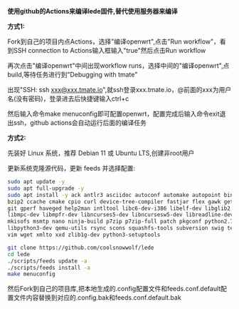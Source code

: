 **使用github的Actions来编译lede固件,替代使用服务器来编译**

**方式1:**

Fork到自己的项目内点Actions，选择"编译openwrt",点击"Run workflow"，看到SSH connection to Actions输入框输入"true"然后点击Run workflow

再次点击"编译openwrt"中间出现workflow runs，选择中间的"编译openwrt",点build,等待任务进行到"Debugging with tmate"

出现"SSH: ssh xxx@xxx.tmate.io",就ssh登录xxx.tmate.io，@前面的xxx为用户名(没有密码)，登录进去后快捷键输入ctrl+c

然后输入命令make menuconfig即可配置openwrt，配置完成后输入命令exit退出ssh，github actions会自动运行后面的编译任务


**方式2:**

先装好 Linux 系统，推荐 Debian 11 或 Ubuntu LTS,创建非root用户

更新系统克隆源代码，更新 feeds 并选择配置:

   ```bash
   sudo apt update -y
   sudo apt full-upgrade -y
   sudo apt install -y ack antlr3 asciidoc autoconf automake autopoint binutils bison build-essential \
   bzip2 ccache cmake cpio curl device-tree-compiler fastjar flex gawk gettext gcc-multilib g++-multilib \
   git gperf haveged help2man intltool libc6-dev-i386 libelf-dev libglib2.0-dev libgmp3-dev libltdl-dev \
   libmpc-dev libmpfr-dev libncurses5-dev libncursesw5-dev libreadline-dev libssl-dev libtool lrzsz \
   mkisofs msmtp nano ninja-build p7zip p7zip-full patch pkgconf python2.7 python3 python3-pyelftools \
   libpython3-dev qemu-utils rsync scons squashfs-tools subversion swig texinfo uglifyjs upx-ucl unzip \
   vim wget xmlto xxd zlib1g-dev python3-setuptools
   
   git clone https://github.com/coolsnowwolf/lede
   cd lede
   ./scripts/feeds update -a
   ./scripts/feeds install -a
   make menuconfig
   ```
然后Fork到自己的项目库,把本地生成的.config配置文件和feeds.conf.default配置文件内容替换到对应的.config.bak和feeds.conf.default.bak
